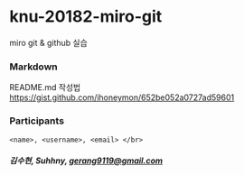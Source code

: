 # knu-20182-miro-git

miro git & github 실습

### Markdown

README.md 작성법 </br>
https://gist.github.com/ihoneymon/652be052a0727ad59601

### Participants
~~~~~~~~~~~~~~~~~~~~~~~~~~~~~~~~~~~
<name>, <username>, <email> </br>
~~~~~~~~~~~~~~~~~~~~~~~~~~~~~~~~~~~
##### 김수현, Suhhny, gerang9119@gmail.com </br>




